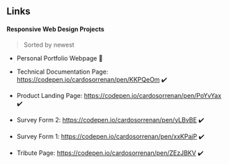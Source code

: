 ## Links
 #### Responsive Web Design Projects
 > Sorted by newest
 
 * Personal Portfolio Webpage 
    :wrench:

 * Technical Documentation Page: https://codepen.io/cardosorrenan/pen/KKPQeOm 
    :heavy_check_mark:

 * Product Landing Page: https://codepen.io/cardosorrenan/pen/PoYvYax
    :heavy_check_mark:

 * Survey Form 2: https://codepen.io/cardosorrenan/pen/yLBvBE 
    :heavy_check_mark:

 * Survey Form 1: https://codepen.io/cardosorrenan/pen/xxKPajP 
    :heavy_check_mark:

 * Tribute Page: https://codepen.io/cardosorrenan/pen/ZEzJBKV
    :heavy_check_mark:
 
